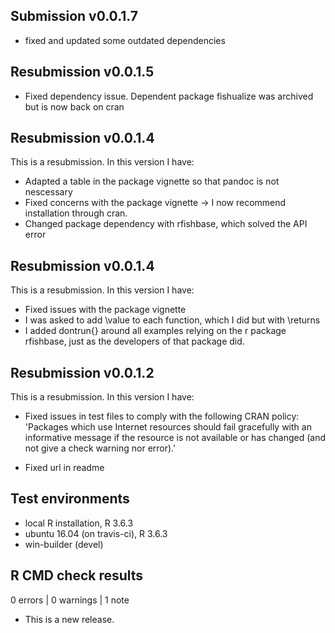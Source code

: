 ## Submission v0.0.1.7
* fixed and updated some outdated dependencies

## Resubmission v0.0.1.5
* Fixed dependency issue. Dependent package fishualize was archived but is now back on cran

## Resubmission v0.0.1.4
This is a resubmission. In this version I have:

* Adapted a table in the package vignette so that pandoc is not nescessary
* Fixed concerns with the package vignette -> I now recommend installation through cran.
* Changed package dependency with rfishbase, which solved the API error


## Resubmission v0.0.1.4
This is a resubmission. In this version I have:

* Fixed issues with the package vignette
* I was asked to add \value to each function, which I did but with \returns 
* I added dontrun{} around all examples relying on the r package rfishbase, just as the developers of that package did. 

## Resubmission v0.0.1.2
This is a resubmission. In this version I have:

* Fixed issues in test files to comply with the following CRAN policy:
'Packages which use Internet resources should fail gracefully with an
informative message if the resource is not available or has changed (and
not give a check warning nor error).'

* Fixed url in readme 

## Test environments
* local R installation, R 3.6.3
* ubuntu 16.04 (on travis-ci), R 3.6.3
* win-builder (devel)

## R CMD check results

0 errors | 0 warnings | 1 note

* This is a new release.
